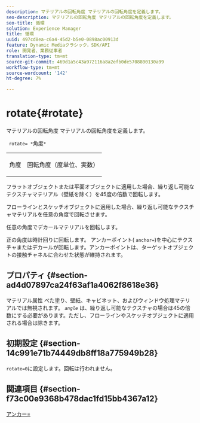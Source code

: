 ```yaml
---
description: マテリアルの回転角度 マテリアルの回転角度を定義します。
seo-description: マテリアルの回転角度 マテリアルの回転角度を定義します。
seo-title: 循環
solution: Experience Manager
title: 循環
uuid: 497cd8ea-c6a4-45d2-b5e0-0898ac00913d
feature: Dynamic Mediaクラシック，SDK/API
role: 開発者、業務従事者
translation-type: tm+mt
source-git-commit: 469d1a5c43a972116a8a2efb0de5708800130a99
workflow-type: tm+mt
source-wordcount: '142'
ht-degree: 7%

---
```



# rotate{#rotate}

マテリアルの回転角度 マテリアルの回転角度を定義します。

` rotate= *`角度`*`

<table id="simpletable_F1A87ECD86E8429788825374A6882CB9"> 
 <tr class="strow"> 
  <td class="stentry"> <p> <span class="varname"> 角度 </span> </p> </td> 
  <td class="stentry"> <p>回転角度（度単位、実数） </p> </td> 
 </tr> 
</table>

フラットオブジェクトまたは平面オブジェクトに適用した場合、繰り返し可能なテクスチャマテリアル（壁紙を除く）を45度の倍数で回転します。

フローラインとスケッチオブジェクトに適用した場合、繰り返し可能なテクスチャマテリアルを任意の角度で回転させます。

任意の角度でデカールマテリアルを回転します。

正の角度は時計回りに回転します。 アンカーポイント( `anchor=`)を中心にテクスチャまたはデカールが回転します。アンカーポイントは、ターゲットオブジェクトの接触チャネルに合わせた状態が維持されます。

## プロパティ {#section-ad4d07897ca24f63af1a4062f8618e36}

マテリアル属性 べた塗り、壁紙、キャビネット、およびウィンドウ処理マテリアルでは無視されます。 *`angle`* は、繰り返し可能なテクスチャの場合は45の倍数にする必要があります。ただし、フローラインやスケッチオブジェクトに適用される場合は除きます。

## 初期設定 {#section-14c991e71b74449db8ff18a775949b28}

`rotate=0`に設定します。回転は行われません。

## 関連項目 {#section-f73c00e9368b478dac1fd15bb4367a12}

[アンカー=](../../../../../ir-api/http-protocol/image-rendering-api-ref/c-ir-http-protocol-ref/c-ir-http-protocol-command-reference/r-ir-http-anchor.md#reference-d53923d785c9442997dc7f2199524c26)

